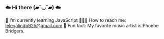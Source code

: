 ### ☁️ Hi there (▰˘◡˘▰) ☁️

<!--
**lettie925/lettie925** is a ✨ _special_ ✨ repository because its `README.md` (this file) appears on your GitHub profile.

Here are some ideas to get you started:

- 🔭 I’m currently working on ...
- 🌱 I’m currently learning ...
- 👯 I’m looking to collaborate on ...
- 🤔 I’m looking for help with ...
- 💬 Ask me about ...
- 📫 How to reach me: ...
- 😄 Pronouns: ...
- ⚡ Fun fact: ...
-->
🌱 I’m currently learning JavaScript
👩🏻‍💻 How to reach me: lelegalindo925@gmail.com
💛 Fun fact: My favorite music artist is Phoebe Bridgers. 